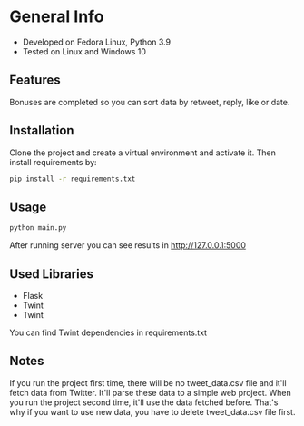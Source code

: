 # General Info  
<ul>
    <li>Developed on Fedora Linux, Python 3.9</li>
    <li>Tested on Linux and Windows 10</li>
</ul>

## Features
Bonuses are completed so you can sort data by retweet, reply, like or date.

## Installation
Clone the project and create a virtual environment and activate it. Then install requirements by:

```bash
pip install -r requirements.txt
```

## Usage

```bash
python main.py
```
 After running server you can see results in http://127.0.0.1:5000
 
## Used Libraries
<ul>
    <li>Flask</li>
    <li>Twint</li>
    <li>Twint</li>
</ul>
 You can find Twint dependencies in requirements.txt
 
## Notes

  If you run the project first time, there will be no tweet_data.csv file and it'll fetch data from Twitter.
It'll parse these data to a simple web project. When you run the project second time, it'll use the data fetched before. That's why if you
want to use new data, you have to delete tweet_data.csv file first. 
